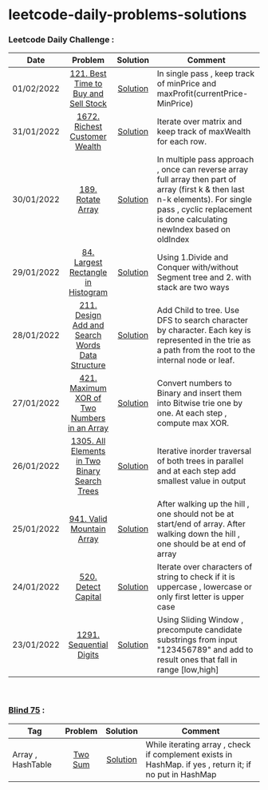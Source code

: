 # leetcode-daily-problems-solutions

### Leetcode Daily Challenge :


|Date  | Problem  | Solution  | Comment|
|-------|:-----:|:-----:|--------|
|01/02/2022 | [121. Best Time to Buy and Sell Stock](https://leetcode.com/problems/best-time-to-buy-and-sell-stock/) | [Solution](https://github.com/JayTeli/leetcode-daily-problems-solutions/blob/master/src/121._Best_Time_to_Buy_and_Sell_Stock.java) | In single pass , keep track of minPrice and maxProfit(currentPrice-MinPrice)|
|31/01/2022 | [1672. Richest Customer Wealth](https://leetcode.com/problems/richest-customer-wealth/) | [Solution](https://github.com/JayTeli/leetcode-daily-problems-solutions/blob/master/src/1672._Richest_Customer_Wealth.java) | Iterate over matrix and keep track of maxWealth for each row.|
|30/01/2022 | [189. Rotate Array](https://leetcode.com/problems/rotate-array/) | [Solution](https://github.com/JayTeli/leetcode-daily-problems-solutions/blob/master/src/189._Rotate_Array.java) | In multiple pass approach , once can reverse array full array then part of array (first k & then last n-k elements). For single pass , cyclic replacement is done calculating newIndex based on oldIndex|
|29/01/2022 | [84. Largest Rectangle in Histogram](https://leetcode.com/problems/largest-rectangle-in-histogram/) | [Solution](https://github.com/JayTeli/leetcode-daily-problems-solutions/blob/master/src/84._Largest_Rectangle_in_Histogram.java) | Using 1.Divide and Conquer with/without Segment tree and 2. with stack are two ways|
|28/01/2022 | [211. Design Add and Search Words Data Structure](https://leetcode.com/problems/design-add-and-search-words-data-structure/) | [Solution](https://github.com/JayTeli/leetcode-daily-problems-solutions/blob/master/src/211._Design_Add_and_Search_Words_Data_Structure.java) | Add Child to tree. Use DFS to search character by character. Each key is represented in the trie as a path from the root to the internal node or leaf.|
|27/01/2022 | [421. Maximum XOR of Two Numbers in an Array](https://leetcode.com/problems/maximum-xor-of-two-numbers-in-an-array) | [Solution](https://github.com/JayTeli/leetcode-daily-problems-solutions/blob/master/src/421._Maximum_XOR_of_Two_Numbers_in_an_Array.java) | Convert numbers to Binary and insert them into Bitwise trie one by one. At each step , compute max XOR.|
|26/01/2022 | [1305. All Elements in Two Binary Search Trees](https://leetcode.com/problems/all-elements-in-two-binary-search-trees/) | [Solution](https://github.com/JayTeli/leetcode-daily-problems-solutions/blob/master/src/1305._All_Elements_in_Two_Binary_Search_Trees.java) | Iterative inorder traversal of both trees in parallel and at each step add smallest value in output|
|25/01/2022 | [941. Valid Mountain Array](https://leetcode.com/problems/valid-mountain-array) | [Solution](https://github.com/JayTeli/leetcode-daily-problems-solutions/blob/master/src/941._Valid_Mountain_Array.java) | After walking up the hill , one should not be at start/end of array. After walking down the hill , one should be at end of array|
|24/01/2022 | [520. Detect Capital](https://leetcode.com/problems/detect-capital/) | [Solution](https://github.com/JayTeli/leetcode-daily-problems-solutions/blob/master/src/520._Detect_Capital.java) | Iterate over characters of string to check if it is uppercase , lowercase or only first letter is upper case|
|23/01/2022 | [1291. Sequential Digits](https://leetcode.com/problems/sequential-digits/) | [Solution](https://github.com/JayTeli/leetcode-daily-problems-solutions/blob/master/src/1291._Sequential_Digits.java) | Using Sliding Window , precompute candidate substrings from input "123456789" and add to result ones that fall in range [low,high]|
<br>

### [Blind 75](https://www.teamblind.com/post/New-Year-Gift---Curated-List-of-Top-75-LeetCode-Questions-to-Save-Your-Time-OaM1orEU) : 

|Tag  |Problem  | Solution  | Comment|
|-------|:-----:|:-----:|--------|
| Array , HashTable| [Two Sum](https://leetcode.com/problems/two-sum/) | [Solution](https://github.com/JayTeli/leetcode-daily-problems-solutions/blob/master/src/1._Two_Sum.java) | While iterating array , check if complement exists in HashMap. if yes , return it; if no put in HashMap |



